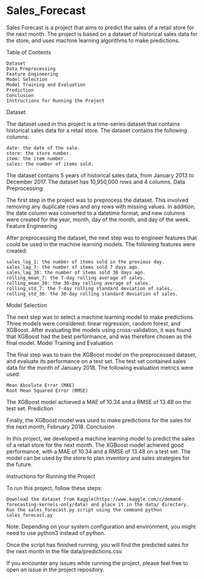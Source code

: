 # Sales_Forecast
Sales Forecast is a project that aims to predict the sales of a retail store for the next month. The project is based on a dataset of historical sales data for the store, and uses machine learning algorithms to make predictions.

Table of Contents
    
    Dataset
    Data Preprocessing
    Feature Engineering
    Model Selection
    Model Training and Evaluation
    Prediction
    Conclusion
    Instructions for Running the Project

Dataset

The dataset used in this project is a time-series dataset that contains historical sales data for a retail store. The dataset contains the following columns:

    date: the date of the sale.
    store: the store number.
    item: the item number.
    sales: the number of items sold.

The dataset contains 5 years of historical sales data, from January 2013 to December 2017. The dataset has 10,950,000 rows and 4 columns.
Data Preprocessing

The first step in the project was to preprocess the dataset. This involved removing any duplicate rows and any rows with missing values. In addition, the date column was converted to a datetime format, and new columns were created for the year, month, day of the month, and day of the week.
Feature Engineering

After preprocessing the dataset, the next step was to engineer features that could be used in the machine learning models. The following features were created:

    sales_lag_1: the number of items sold in the previous day.
    sales_lag_7: the number of items sold 7 days ago.
    sales_lag_30: the number of items sold 30 days ago.
    rolling_mean_7: the 7-day rolling average of sales.
    rolling_mean_30: the 30-day rolling average of sales.
    rolling_std_7: the 7-day rolling standard deviation of sales.
    rolling_std_30: the 30-day rolling standard deviation of sales.

Model Selection

The next step was to select a machine learning model to make predictions. Three models were considered: linear regression, random forest, and XGBoost. After evaluating the models using cross-validation, it was found that XGBoost had the best performance, and was therefore chosen as the final model.
Model Training and Evaluation

The final step was to train the XGBoost model on the preprocessed dataset, and evaluate its performance on a test set. The test set contained sales data for the month of January 2018. The following evaluation metrics were used:

    Mean Absolute Error (MAE)
    Root Mean Squared Error (RMSE)

The XGBoost model achieved a MAE of 10.34 and a RMSE of 13.48 on the test set.
Prediction

Finally, the XGBoost model was used to make predictions for the sales for the next month, February 2018.
Conclusion

In this project, we developed a machine learning model to predict the sales of a retail store for the next month. The XGBoost model achieved good performance, with a MAE of 10.34 and a RMSE of 13.48 on a test set. The model can be used by the store to plan inventory and sales strategies for the future.

Instructions for Running the Project

To run this project, follow these steps:

    Download the dataset from Kaggle(https://www.kaggle.com/c/demand-forecasting-kernels-only/data) and place it in the data/ directory.
    Run the sales_forecast.py script using the command python sales_forecast.py

Note: Depending on your system configuration and environment, you might need to use python3 instead of python.

Once the script has finished running, you will find the predicted sales for the next month in the file data/predictions.csv.

If you encounter any issues while running the project, please feel free to open an issue in the project repository.
